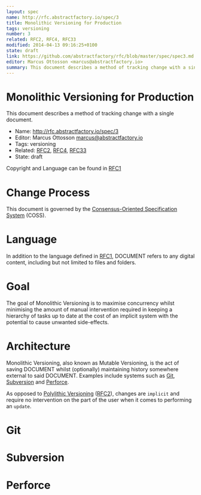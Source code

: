 ```yaml
---
layout: spec
name: http://rfc.abstractfactory.io/spec/3
title: Monolithic Versioning for Production
tags: versioning
number: 3
related: RFC2, RFC4, RFC33
modified: 2014-04-13 09:16:25+0100
state: draft
link: https://github.com/abstractfactory/rfc/blob/master/spec/spec3.md
editor: Marcus Ottosson <marcus@abstractfactory.io>
summary: This document describes a method of tracking change with a single document.
---
```


# Monolithic Versioning for Production

This document describes a method of tracking change with a single document.

* Name: http://rfc.abstractfactory.io/spec/3
* Editor: Marcus Ottosson <marcus@abstractfactory.io>
* Tags: versioning
* Related: [RFC2](http://rfc.abstractfactory.io/spec/2), [RFC4](http://rfc.abstractfactory.io/spec/4), [RFC33](http://rfc.abstractfactory.io/spec/33)
* State: draft

Copyright and Language can be found in [RFC1](http://rfc.abstractfactory.io/spec/1)

# Change Process

This document is governed by the [Consensus-Oriented Specification System](http://www.digistan.org/spec:1/COSS) (COSS).

# Language

In addition to the language defined in [RFC1](http://rfc.abstractfactory.io/spec/1), DOCUMENT refers to any digital content, including but not limited to files and folders.

# Goal

The goal of Monolithic Versioning is to maximise concurrency whilst minimising the amount of manual intervention required in keeping a hierarchy of tasks up to date at the cost of an implicit system with the potential to cause unwanted side-effects.

# Architecture

Monolithic Versioning, also known as Mutable Versioning, is the act of saving DOCUMENT whilst (optionally) maintaining history somewhere external to said DOCUMENT. Examples include systems such as [Git][], [Subversion][] and [Perforce][].

As opposed to [Polylithic Versioning][] ([RFC2](http://rfc.abstractfactory.io/spec/2)), changes are `implicit` and require no intervention on the part of the user when it comes to performing an `update`.

# Git

# Subversion

# Perforce

[Git]:http://git-scm.com/
[Subversion]: http://subversion.apache.org/
[Perforce]: http://www.perforce.com/
[Polylithic Versioning]: http://rfc.abstractfactory.io/spec/2
[Consensus-Oriented Specification System (COSS)]: http://www.digistan.org/spec:1/COSS
[RFC 2119]: http://tools.ietf.org/html/rfc2119n